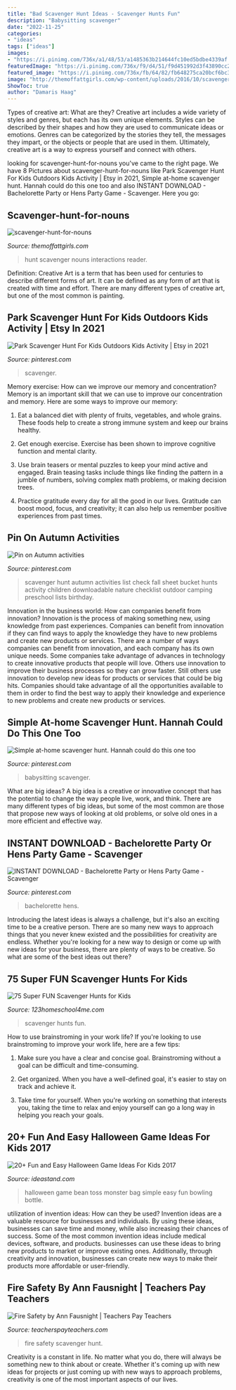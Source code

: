 ```yaml
---
title: "Bad Scavenger Hunt Ideas - Scavenger Hunts Fun"
description: "Babysitting scavenger"
date: "2022-11-25"
categories:
- "ideas"
tags: ["ideas"]
images:
- "https://i.pinimg.com/736x/a1/48/53/a1485363b214644fc10ed5bdbe4339af.jpg"
featuredImage: "https://i.pinimg.com/736x/f9/d4/51/f9d451992d3f43890cc2d73c2045338f.jpg"
featured_image: "https://i.pinimg.com/736x/fb/64/82/fb648275ca20bcf6bc3eb6a4ea73f870--autumn-activities-kids-work.jpg"
image: "http://themoffattgirls.com/wp-content/uploads/2016/10/scavenger-hunt-for-nouns.jpg"
ShowToc: true
author: "Damaris Haag"
---
```



Types of creative art: What are they?
Creative art includes a wide variety of styles and genres, but each has its own unique elements. Styles can be described by their shapes and how they are used to communicate ideas or emotions. Genres can be categorized by the stories they tell, the messages they impart, or the objects or people that are used in them. Ultimately, creative art is a way to express yourself and connect with others.

	

		
looking for scavenger-hunt-for-nouns you've came to the right page. We have 8 Pictures about scavenger-hunt-for-nouns like Park Scavenger Hunt For Kids Outdoors Kids Activity | Etsy in 2021, Simple at-home scavenger hunt. Hannah could do this one too and also INSTANT DOWNLOAD - Bachelorette Party or Hens Party Game - Scavenger. Here you go:
		
    
## Scavenger-hunt-for-nouns

<img loading=lazy src="http://themoffattgirls.com/wp-content/uploads/2016/10/scavenger-hunt-for-nouns.jpg" onerror="this.onerror=null;this.src='https://tse1.mm.bing.net/th?id=OIP.bLQeVXRSibtULu9AvyoQUgHaLH&amp;pid=15.1';" alt="scavenger-hunt-for-nouns">

_Source: themoffattgirls.com_

>hunt scavenger nouns interactions reader. 

	

Definition:
Creative Art is a term that has been used for centuries to describe different forms of art. It can be defined as any form of art that is created with time and effort. There are many different types of creative art, but one of the most common is painting.

    
## Park Scavenger Hunt For Kids Outdoors Kids Activity | Etsy In 2021

<img loading=lazy src="https://i.pinimg.com/736x/a1/48/53/a1485363b214644fc10ed5bdbe4339af.jpg" onerror="this.onerror=null;this.src='https://tse4.mm.bing.net/th?id=OIP.cPOG-PZuTFA_jRIeUa3zAAHaLG&amp;pid=15.1';" alt="Park Scavenger Hunt For Kids Outdoors Kids Activity | Etsy in 2021">

_Source: pinterest.com_

>scavenger. 

	

Memory exercise: How can we improve our memory and concentration?
Memory is an important skill that we can use to improve our concentration and memory. Here are some ways to improve our memory:
1. Eat a balanced diet with plenty of fruits, vegetables, and whole grains. These foods help to create a strong immune system and keep our brains healthy.

2. Get enough exercise. Exercise has been shown to improve cognitive function and mental clarity.

3. Use brain teasers or mental puzzles to keep your mind active and engaged. Brain teasing tasks include things like finding the pattern in a jumble of numbers, solving complex math problems, or making decision trees.

4. Practice gratitude every day for all the good in our lives. Gratitude can boost mood, focus, and creativity; it can also help us remember positive experiences from past times.

    
## Pin On Autumn Activities

<img loading=lazy src="https://i.pinimg.com/736x/fb/64/82/fb648275ca20bcf6bc3eb6a4ea73f870--autumn-activities-kids-work.jpg" onerror="this.onerror=null;this.src='https://tse1.mm.bing.net/th?id=OIP.70AMa9_-E2X3RjwGloLOpQHaJ5&amp;pid=15.1';" alt="Pin on Autumn activities">

_Source: pinterest.com_

>scavenger hunt autumn activities list check fall sheet bucket hunts activity children downloadable nature checklist outdoor camping preschool lists birthday. 

	

Innovation in the business world: How can companies benefit from innovation?
Innovation is the process of making something new, using knowledge from past experiences. Companies can benefit from innovation if they can find ways to apply the knowledge they have to new problems and create new products or services. There are a number of ways companies can benefit from innovation, and each company has its own unique needs. Some companies take advantage of advances in technology to create innovative products that people will love. Others use innovation to improve their business processes so they can grow faster. Still others use innovation to develop new ideas for products or services that could be big hits. Companies should take advantage of all the opportunities available to them in order to find the best way to apply their knowledge and experience to new problems and create new products or services.

    
## Simple At-home Scavenger Hunt. Hannah Could Do This One Too

<img loading=lazy src="https://i.pinimg.com/736x/54/91/ce/5491cedbf7e2bed8da37ae21d5d55f9c.jpg" onerror="this.onerror=null;this.src='https://tse2.mm.bing.net/th?id=OIP.BuCZhHbbvYzzBCaEChrSXwAAAA&amp;pid=15.1';" alt="Simple at-home scavenger hunt. Hannah could do this one too">

_Source: pinterest.com_

>babysitting scavenger. 

	

What are big ideas?
A big idea is a creative or innovative concept that has the potential to change the way people live, work, and think. There are many different types of big ideas, but some of the most common are those that propose new ways of looking at old problems, or solve old ones in a more efficient and effective way.

    
## INSTANT DOWNLOAD - Bachelorette Party Or Hens Party Game - Scavenger

<img loading=lazy src="https://i.pinimg.com/736x/f9/d4/51/f9d451992d3f43890cc2d73c2045338f.jpg" onerror="this.onerror=null;this.src='https://tse3.mm.bing.net/th?id=OIP.RH3iREmlrQfa7Y3il6jAoQHaLc&amp;pid=15.1';" alt="INSTANT DOWNLOAD - Bachelorette Party or Hens Party Game - Scavenger">

_Source: pinterest.com_

>bachelorette hens. 

	

Introducing the latest ideas is always a challenge, but it's also an exciting time to be a creative person. There are so many new ways to approach things that you never knew existed and the possibilities for creativity are endless. Whether you're looking for a new way to design or come up with new ideas for your business, there are plenty of ways to be creative. So what are some of the best ideas out there?

    
## 75 Super FUN Scavenger Hunts For Kids

<img loading=lazy src="https://www.123homeschool4me.com/wp-content/uploads/2020/10/Scavenger-Hunts-for-Kids.jpg" onerror="this.onerror=null;this.src='https://tse3.mm.bing.net/th?id=OIP.OehDCsFf32ocvVvav9mQZwHaLH&amp;pid=15.1';" alt="75 Super FUN Scavenger Hunts for Kids">

_Source: 123homeschool4me.com_

>scavenger hunts fun. 

	

How to use brainstroming in your work life?
If you're looking to use brainstroming to improve your work life, here are a few tips:
1. Make sure you have a clear and concise goal. Brainstroming without a goal can be difficult and time-consuming.

2. Get organized. When you have a well-defined goal, it's easier to stay on track and achieve it.

3. Take time for yourself. When you're working on something that interests you, taking the time to relax and enjoy yourself can go a long way in helping you reach your goals.

    
## 20+ Fun And Easy Halloween Game Ideas For Kids 2017

<img loading=lazy src="https://ideastand.com/wp-content/uploads/2016/10/halloween-game-ideas-for-kids/16-halloween-game-ideas-for-kids.jpg" onerror="this.onerror=null;this.src='https://tse1.mm.bing.net/th?id=OIP.zkRM5-FdxYXuyA4-g3VhrwHaLG&amp;pid=15.1';" alt="20+ Fun and Easy Halloween Game Ideas For Kids 2017">

_Source: ideastand.com_

>halloween game bean toss monster bag simple easy fun bowling bottle. 

	

utilization of invention ideas: How can they be used?
Invention ideas are a valuable resource for businesses and individuals. By using these ideas, businesses can save time and money, while also increasing their chances of success. Some of the most common invention ideas include medical devices, software, and products. businesses can use these ideas to bring new products to market or improve existing ones. Additionally, through creativity and innovation, businesses can create new ways to make their products more affordable or user-friendly.

    
## Fire Safety By Ann Fausnight | Teachers Pay Teachers

<img loading=lazy src="https://ecdn.teacherspayteachers.com/thumbitem/Fire-Safety-Scavenger-Hunt-1942050-1542460254/original-1942050-3.jpg" onerror="this.onerror=null;this.src='https://tse1.mm.bing.net/th?id=OIP.4tK92xRLzoX_YNCqqYHiYAAAAA&amp;pid=15.1';" alt="Fire Safety by Ann Fausnight | Teachers Pay Teachers">

_Source: teacherspayteachers.com_

>fire safety scavenger hunt. 

	

Creativity is a constant in life. No matter what you do, there will always be something new to think about or create. Whether it's coming up with new ideas for projects or just coming up with new ways to approach problems, creativity is one of the most important aspects of our lives.

